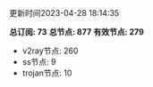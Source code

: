 更新时间2023-04-28 18:14:35

**总订阅: 73**
**总节点: 877**
**有效节点: 279**
- v2ray节点: 260
- ss节点: 9
- trojan节点: 10
